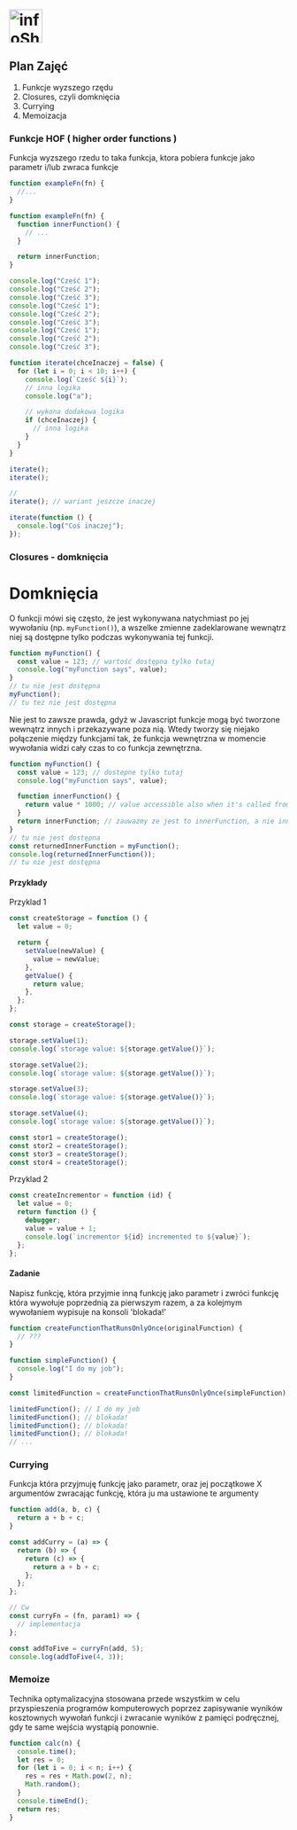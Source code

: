# <a href='https://infoshareacademy.com/'><img src='https://infoshareacademy.com/wp-content/themes/infoshare/src/images/logo.svg' height='60' alt='infoShare Academy Logo' aria-label='https://infoshareacademy.com/' /></a>

## Plan Zajęć

1. Funkcje wyzszego rzędu
2. Closures, czyli domknięcia
3. Currying
4. Memoizacja

### Funkcje HOF ( higher order functions )

Funkcja wyzszego rzedu to taka funkcja, ktora pobiera funkcje jako parametr i/lub zwraca funkcje

```javascript
function exampleFn(fn) {
  //...
}
```

```javascript
function exampleFn(fn) {
  function innerFunction() {
    // ...
  }

  return innerFunction;
}

console.log("Cześć 1");
console.log("Cześć 2");
console.log("Cześć 3");
console.log("Cześć 1");
console.log("Cześć 2");
console.log("Cześć 3");
console.log("Cześć 1");
console.log("Cześć 2");
console.log("Cześć 3");

function iterate(chceInaczej = false) {
  for (let i = 0; i < 10; i++) {
    console.log(`Cześć ${i}`);
    // inna logika
    console.log("a");

    // wykona dodakowa logika
    if (chceInaczej) {
      // inna logika
    }
  }
}

iterate();
iterate();

//
iterate(); // wariant jeszcze inaczej

iterate(function () {
  console.log("Coś inaczej");
});
```

### Closures - domknięcia

# Domknięcia

O funkcji mówi się często, że jest wykonywana natychmiast po jej wywołaniu (np. `myFunction()`), a wszelke zmienne zadeklarowane wewnątrz niej są dostępne tylko podczas wykonywania tej funkcji.

```js
function myFunction() {
  const value = 123; // wartość dostępna tylko tutaj
  console.log("myFunction says", value);
}
// tu nie jest dostępna
myFunction();
// tu tez nie jest dostępna
```

Nie jest to zawsze prawda, gdyż w Javascript funkcje mogą być tworzone wewnątrz innych i przekazywane poza nią.
Wtedy tworzy się niejako połączenie między funkcjami tak, że funkcja wewnętrzna w momencie wywołania widzi cały czas to co funkcja zewnętrzna.

```js
function myFunction() {
  const value = 123; // dostepne tylko tutaj
  console.log("myFunction says", value);

  function innerFunction() {
    return value * 1000; // value accessible also when it's called from external
  }
  return innerFunction; // zauwazmy ze jest to innerFunction, a nie innerFunction()
}
// tu nie jest dostępna
const returnedInnerFunction = myFunction();
console.log(returnedInnerFunction());
// tu nie jest dostępna
```

#### Przykłady

Przyklad 1

```js
const createStorage = function () {
  let value = 0;

  return {
    setValue(newValue) {
      value = newValue;
    },
    getValue() {
      return value;
    },
  };
};

const storage = createStorage();

storage.setValue(1);
console.log(`storage value: ${storage.getValue()}`);

storage.setValue(2);
console.log(`storage value: ${storage.getValue()}`);

storage.setValue(3);
console.log(`storage value: ${storage.getValue()}`);

storage.setValue(4);
console.log(`storage value: ${storage.getValue()}`);

const stor1 = createStorage();
const stor2 = createStorage();
const stor3 = createStorage();
const stor4 = createStorage();
```

Przyklad 2

```js
const createIncrementor = function (id) {
  let value = 0;
  return function () {
    debugger;
    value = value + 1;
    console.log(`incrementor ${id} incremented to ${value}`);
  };
};
```

#### Zadanie

Napisz funkcję, która przyjmie inną funkcję jako parametr i zwróci funkcję która wywołuje poprzednią za pierwszym razem, a za kolejmym wywołaniem wypisuje
na konsoli 'blokada!'

```js
function createFunctionThatRunsOnlyOnce(originalFunction) {
  // ???
}

function simpleFunction() {
  console.log("I do my job");
}

const limitedFunction = createFunctionThatRunsOnlyOnce(simpleFunction); //note, there is no simpleFunction() but simpleFunction

limitedFunction(); // I do my job
limitedFunction(); // blokada!
limitedFunction(); // blokada!
limitedFunction(); // blokada!
// ...
```

### Currying

Funkcja która przyjmuję funkcję jako parametr, oraz jej początkowe X
argumentów zwracając funkcję, która ju ma ustawione te argumenty

```javascript
function add(a, b, c) {
  return a + b + c;
}

const addCurry = (a) => {
  return (b) => {
    return (c) => {
      return a + b + c;
    };
  };
};

// Cw
const curryFn = (fn, param1) => {
  // implementacja
};

const addToFive = curryFn(add, 5);
console.log(addToFive(4, 3));
```

### Memoize

Technika optymalizacyjna stosowana przede wszystkim w celu przyspieszenia programów komputerowych poprzez zapisywanie wyników kosztownych wywołań funkcji i zwracanie wyników z pamięci podręcznej, gdy te same wejścia wystąpią ponownie.

```javascript
function calc(n) {
  console.time();
  let res = 0;
  for (let i = 0; i < n; i++) {
    res = res + Math.pow(2, n);
    Math.random();
  }
  console.timeEnd();
  return res;
}
```
